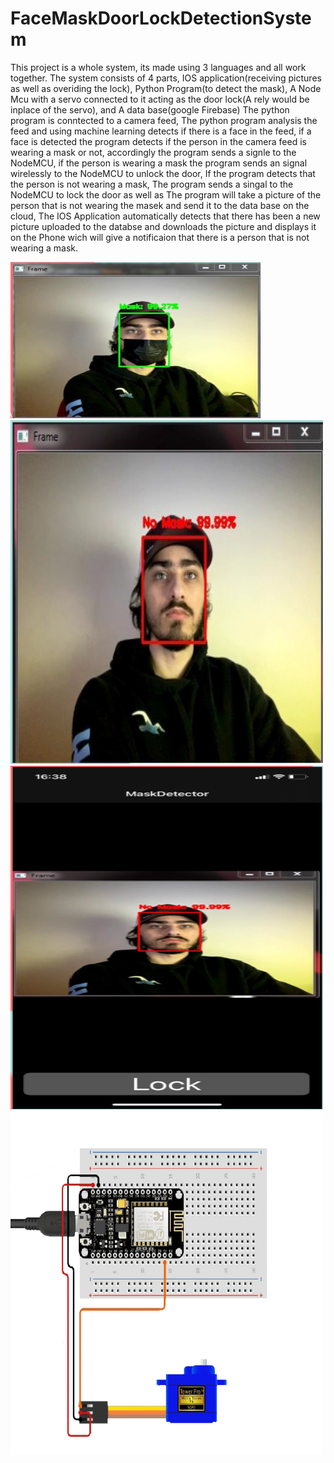 # FaceMaskDoorLockDetectionSystem

This project is a whole system, its made using 3 languages and all work together.
The system consists of 4 parts, IOS application(receiving pictures as well as overiding the lock), Python Program(to detect the mask), A Node Mcu with a servo connected to it acting as the door lock(A rely would be inplace of the servo), and A data base(google Firebase)
The python program is conntected to a camera feed, The python program analysis the feed and using machine learning detects if there is a face in the feed, if a face is detected
the program detects if the person in the camera feed is wearing a mask or not, accordingly the program sends a signle to the NodeMCU, if the person is wearing a mask the
program sends an signal wirelessly to the NodeMCU to unlock the door, If the program detects that the person is not wearing a mask, 
The program sends a singal to the NodeMCU to lock the door as well as The program will take a picture of the
person that is not wearing the masek and send it to the data base on the cloud, The IOS Application automatically detects that there has been a new picture uploaded to the databse
and downloads the picture and displays it on the Phone wich will give a notificaion that there is a person that is not wearing a mask.


<img src="https://github.com/404dn/FaceMaskDoorLockDetectionSystem/blob/master/pictuers/2.PNG" width="400" height="250">


<img src="https://github.com/404dn/FaceMaskDoorLockDetectionSystem/blob/master/pictuers/3.PNG" width="500" height="550">


<img src="https://github.com/404dn/FaceMaskDoorLockDetectionSystem/blob/master/pictuers/5.PNG" width="500" height="550">


<img src="https://github.com/404dn/FaceMaskDoorLockDetectionSystem/blob/master/pictuers/node%20mcupng.png" width="500" height="550">
